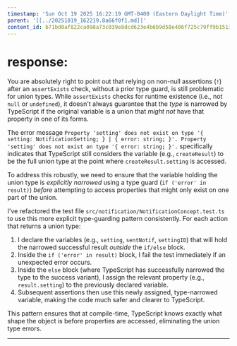 ```yaml
---
timestamp: 'Sun Oct 19 2025 16:22:19 GMT-0400 (Eastern Daylight Time)'
parent: '[[../20251019_162219.8a66f0f1.md]]'
content_id: b71bd0af822ca098a73c039e8dcd623e4b6b9d58e406f725c79ff9b1513779d6
---
```


# response:

You are absolutely right to point out that relying on non-null assertions (`!`) after an `assertExists` check, without a prior type guard, is still problematic for union types. While `assertExists` checks for runtime existence (i.e., not `null` or `undefined`), it doesn't always guarantee that the *type* is narrowed by TypeScript if the original variable is a union that *might not* have that property in one of its forms.

The error message `Property 'setting' does not exist on type '{ setting: NotificationSetting; } | { error: string; }'. Property 'setting' does not exist on type '{ error: string; }'.` specifically indicates that TypeScript still considers the variable (e.g., `createResult`) to be the full union type at the point where `createResult.setting` is accessed.

To address this robustly, we need to ensure that the variable holding the union type is *explicitly narrowed* using a type guard (`if ('error' in result)`) *before* attempting to access properties that might only exist on one part of the union.

I've refactored the test file `src/notification/NotificationConcept.test.ts` to use this more explicit type-guarding pattern consistently. For each action that returns a union type:

1. I declare the variables (e.g., `setting`, `sentNotif`, `settingID`) that will hold the narrowed successful result *outside* the `if/else` block.
2. Inside the `if ('error' in result)` block, I fail the test immediately if an unexpected error occurs.
3. Inside the `else` block (where TypeScript has successfully narrowed the type to the success variant), I assign the relevant property (e.g., `result.setting`) to the previously declared variable.
4. Subsequent assertions then use this newly assigned, type-narrowed variable, making the code much safer and clearer to TypeScript.

This pattern ensures that at compile-time, TypeScript knows exactly what shape the object is before properties are accessed, eliminating the union type errors.

***
